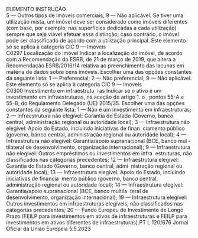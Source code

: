  
ELEMENTO  INSTRUÇÃO  
5 — Outros tipos de imóveis comerciais; 
9 — Não aplicável. 
Se tiver uma utilização mista, um imóvel deve ser considerado como imóveis 
diferentes (com base, por exemplo, nas superfícies dedicadas a cada utilização) 
sempre que seja viável efetuar essa distinção; caso contrário, o imóvel pode ser 
classificado de acordo com a utilização principal. 
Este elemento só se aplica à categoria CIC 9 — Imóveis  
C0297  Localização do imóvel  Indicar a localização do imóvel, de acordo com a Recomendação do ESRB, de 
21 de março de 2019, que altera a Recomendação ESRB/2016/14 relativa ao 
preenchimento das lacunas em matéria de dados sobre bens imóveis. 
Escolher uma das opções constantes da seguinte lista: 
1 — Preferencial; 
2 — Não preferencial; 
9 — Não aplicável. 
Este elemento só se aplica à categoria CIC 9 — Imóveis  
C0300  Investimento em infraestrutu ­
ras  Indicar se o ativo é um investimento em infraestruturas, na aceção do artigo 1.  o , 
pontos 55-A e 55-B, do Regulamento Delegado (UE) 2015/35. 
Escolher uma das opções constantes da seguinte lista: 
1 — Não é um investimento em infraestruturas; 
2 — Infraestrutura não elegível: Garantia do Estado (Governo, banco central, 
administração regional ou autoridade local); 
3 — Infraestrutura não elegível: Apoio do Estado, incluindo iniciativas de finan ­
ciamento público (governo, banco central, administração regional ou autoridade 
local); 
4 — Infraestrutura não elegível: Garantia/apoio supranacional (BCE, banco mul ­
tilateral de desenvolvimento, organização internacional); 
9 — Infraestrutura não elegível: Outros empréstimos ou investimentos em infra ­
estruturas, não classificados nas categorias precedentes; 
12 — Infraestrutura elegível: Garantia do Estado (Governo, banco central, admi ­
nistração regional ou autoridade local); 
13 — Infraestrutura elegível: Apoio do Estado, incluindo iniciativas de financia ­
mento público (governo, banco central, administração regional ou autoridade 
local); 
14 — Infraestrutura elegível: Garantia/apoio supranacional (BCE, banco multila ­
teral de desenvolvimento, organização internacional); 
19 — Infraestrutura elegível: Outros investimentos em infraestruturas elegíveis, 
não classificados nas categorias precedentes; 
20 — Fundo Europeu de Investimento de Longo Prazo (FEILP para investimentos 
em ativos de infraestruturas e FEILP para investimentos em ativos diferentes de 
infraestruturas).PT  L 120/676 Jornal Oficial da União Europeia 5.5.2023
